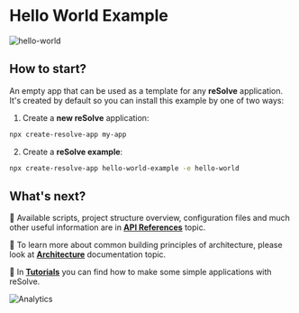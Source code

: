 # **Hello World Example**

![hello-world](https://user-images.githubusercontent.com/19663260/41163411-3d174d54-6b41-11e8-84d8-4844624d76de.png)

## How to start?

An empty app that can be used as a template for any **reSolve** application. It's created by default so you can install this example by one of two ways:
1. Create a **new reSolve** application:
```bash
npx create-resolve-app my-app
```
2. Create a **reSolve example**:
```bash
npx create-resolve-app hello-world-example -e hello-world
```

## What's next?

📑 Available scripts, project structure overview, configuration files and much other useful information are in [**API References**](https://github.com/reimagined/resolve/blob/master/docs/API%20References.md) topic.

📑 To learn more about common building principles of architecture, please look at [**Architecture**](https://github.com/reimagined/resolve/blob/master/docs/Architecture.md) documentation topic.

📑 In [**Tutorials**](https://github.com/reimagined/resolve/tree/master/docs/Tutorials) you can find how to make some simple applications with reSolve.

![Analytics](https://ga-beacon.appspot.com/UA-118635726-1/examples-hello-world-readme?pixel)
